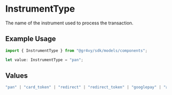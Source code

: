 # InstrumentType

The name of the instrument used to process the transaction.

## Example Usage

```typescript
import { InstrumentType } from "@gr4vy/sdk/models/components";

let value: InstrumentType = "pan";
```

## Values

```typescript
"pan" | "card_token" | "redirect" | "redirect_token" | "googlepay" | "applepay" | "network_token"
```